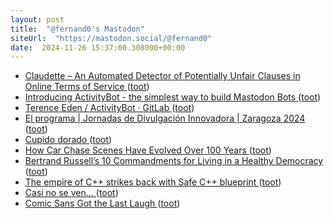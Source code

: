 ```yaml
---
layout: post
title:  "@fernand0's Mastodon"
siteUrl:  "https://mastodon.social/@fernand0"
date:  2024-11-26 15:37:00.308000+00:00
---
```

*  [Claudette – An Automated Detector of Potentially Unfair Clauses in Online Terms of Service   ](https://theoreti.ca/?p=8577) ([toot](https://mastodon.social/@fernand0/113549994905221470))
*  [Introducing ActivityBot - the simplest way to build Mastodon Bots ](https://shkspr.mobi/blog/2024/11/introducing-activitybot-the-simplest-way-to-build-mastodon-bots) ([toot](https://mastodon.social/@fernand0/113549246006522230))
*  [Terence Eden / ActivityBot · GitLab ](https://gitlab.com/edent/activity-bot) ([toot](https://mastodon.social/@fernand0/113548942884118160))
*  [El programa \| Jornadas de Divulgación Innovadora \| Zaragoza 2024 ](http://www.divulgacioninnovadora.com/el-programa) ([toot](https://mastodon.social/@fernand0/113548755420116927))
*  [Cupido dorado ](https://www.flickr.com/photos/fernand0/54148586101) ([toot](https://mastodon.social/@fernand0/113548720747212610))
*  [How Car Chase Scenes Have Evolved Over 100 Years ](https://www.openculture.com/2024/11/how-car-chase-scenes-have-evolved-over-100-years.htm) ([toot](https://mastodon.social/@fernand0/113548569549048636))
*  [Bertrand Russell’s 10 Commandments for Living in a Healthy Democracy ](https://www.openculture.com/2024/11/bertrand-russells-10-commandments-for-living-in-a-healthy-democracy.htm) ([toot](https://mastodon.social/@fernand0/113547615612679887))
*  [The empire of C++ strikes back with Safe C++ blueprint ](https://www.theregister.com/2024/09/16/safe_c_plusplus) ([toot](https://mastodon.social/@fernand0/113546813419560374))
*  [Casi no se ven… ](https://avecesunafoto.wordpress.com/2024/11/25/casi-no-se-ven) ([toot](https://mastodon.social/@fernand0/113545013139936842))
*  [Comic Sans Got the Last Laugh ](https://www.theatlantic.com/technology/archive/2024/10/comic-sans-debate/680319) ([toot](https://mastodon.social/@fernand0/113544924992635279))
